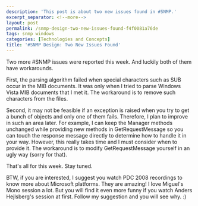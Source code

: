 ```yaml
---
description: 'This post is about two new issues found in #SNMP.'
excerpt_separator: <!--more-->
layout: post
permalink: /snmp-design-two-new-issues-found-f4f0081a76de
tags: snmp windows
categories: [Technologies and Concepts]
title: '#SNMP Design: Two New Issues Found'
---
```

Two more #SNMP issues were reported this week. And luckily both of them have workarounds.
<!--more-->

First, the parsing algorithm failed when special characters such as SUB occur in the MIB documents. It was only when I tried to parse Windows Vista MIB documents that I met it. The workaround is to remove such characters from the files.

Second, it may not be feasible if an exception is raised when you try to get a bunch of objects and only one of them fails. Therefore, I plan to improve in such an area later. For example, I can keep the Manager methods unchanged while providing new methods in GetRequestMessage so you can touch the response message directly to determine how to handle it in your way. However, this really takes time and I must consider when to provide it. The workaround is to modify GetRequestMessage yourself in an ugly way (sorry for that).

That's all for this week. Stay tuned.

BTW, if you are interested, I suggest you watch PDC 2008 recordings to know more about Microsoft platforms. They are amazing! I love Miguel's Mono session a lot. But you will find it even more funny if you watch Anders Hejlsberg's session at first. Follow my suggestion and you will see why. :)
